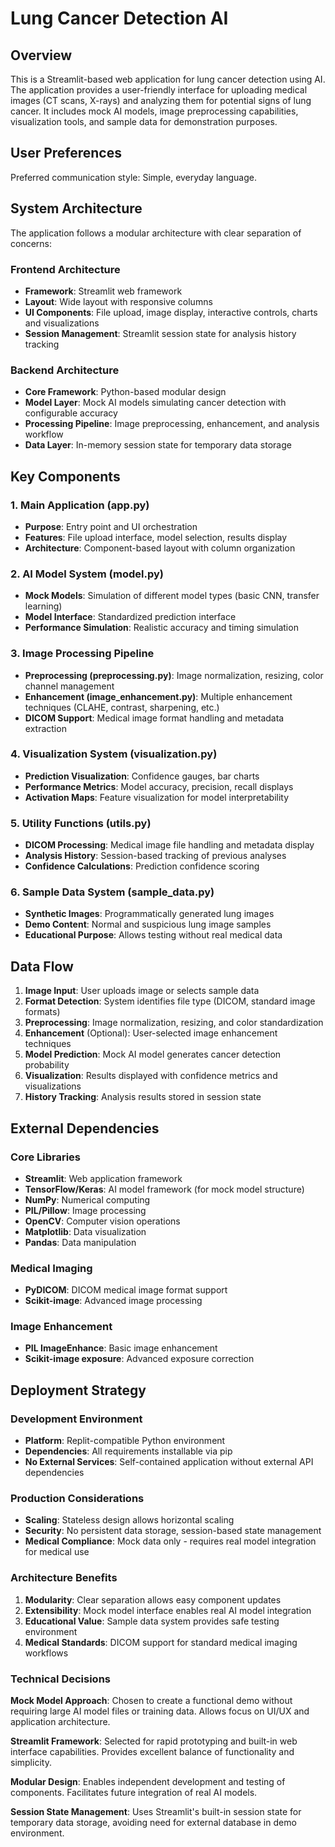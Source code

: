 # Lung Cancer Detection AI

## Overview

This is a Streamlit-based web application for lung cancer detection using AI. The application provides a user-friendly interface for uploading medical images (CT scans, X-rays) and analyzing them for potential signs of lung cancer. It includes mock AI models, image preprocessing capabilities, visualization tools, and sample data for demonstration purposes.

## User Preferences

Preferred communication style: Simple, everyday language.

## System Architecture

The application follows a modular architecture with clear separation of concerns:

### Frontend Architecture
- **Framework**: Streamlit web framework
- **Layout**: Wide layout with responsive columns
- **UI Components**: File upload, image display, interactive controls, charts and visualizations
- **Session Management**: Streamlit session state for analysis history tracking

### Backend Architecture
- **Core Framework**: Python-based modular design
- **Model Layer**: Mock AI models simulating cancer detection with configurable accuracy
- **Processing Pipeline**: Image preprocessing, enhancement, and analysis workflow
- **Data Layer**: In-memory session state for temporary data storage

## Key Components

### 1. Main Application (app.py)
- **Purpose**: Entry point and UI orchestration
- **Features**: File upload interface, model selection, results display
- **Architecture**: Component-based layout with column organization

### 2. AI Model System (model.py)
- **Mock Models**: Simulation of different model types (basic CNN, transfer learning)
- **Model Interface**: Standardized prediction interface
- **Performance Simulation**: Realistic accuracy and timing simulation

### 3. Image Processing Pipeline
- **Preprocessing (preprocessing.py)**: Image normalization, resizing, color channel management
- **Enhancement (image_enhancement.py)**: Multiple enhancement techniques (CLAHE, contrast, sharpening, etc.)
- **DICOM Support**: Medical image format handling and metadata extraction

### 4. Visualization System (visualization.py)
- **Prediction Visualization**: Confidence gauges, bar charts
- **Performance Metrics**: Model accuracy, precision, recall displays
- **Activation Maps**: Feature visualization for model interpretability

### 5. Utility Functions (utils.py)
- **DICOM Processing**: Medical image file handling and metadata display
- **Analysis History**: Session-based tracking of previous analyses
- **Confidence Calculations**: Prediction confidence scoring

### 6. Sample Data System (sample_data.py)
- **Synthetic Images**: Programmatically generated lung images
- **Demo Content**: Normal and suspicious lung image samples
- **Educational Purpose**: Allows testing without real medical data

## Data Flow

1. **Image Input**: User uploads image or selects sample data
2. **Format Detection**: System identifies file type (DICOM, standard image formats)
3. **Preprocessing**: Image normalization, resizing, and color standardization
4. **Enhancement** (Optional): User-selected image enhancement techniques
5. **Model Prediction**: Mock AI model generates cancer detection probability
6. **Visualization**: Results displayed with confidence metrics and visualizations
7. **History Tracking**: Analysis results stored in session state

## External Dependencies

### Core Libraries
- **Streamlit**: Web application framework
- **TensorFlow/Keras**: AI model framework (for mock model structure)
- **NumPy**: Numerical computing
- **PIL/Pillow**: Image processing
- **OpenCV**: Computer vision operations
- **Matplotlib**: Data visualization
- **Pandas**: Data manipulation

### Medical Imaging
- **PyDICOM**: DICOM medical image format support
- **Scikit-image**: Advanced image processing

### Image Enhancement
- **PIL ImageEnhance**: Basic image enhancement
- **Scikit-image exposure**: Advanced exposure correction

## Deployment Strategy

### Development Environment
- **Platform**: Replit-compatible Python environment
- **Dependencies**: All requirements installable via pip
- **No External Services**: Self-contained application without external API dependencies

### Production Considerations
- **Scaling**: Stateless design allows horizontal scaling
- **Security**: No persistent data storage, session-based state management
- **Medical Compliance**: Mock data only - requires real model integration for medical use

### Architecture Benefits
1. **Modularity**: Clear separation allows easy component updates
2. **Extensibility**: Mock model interface enables real AI model integration
3. **Educational Value**: Sample data system provides safe testing environment
4. **Medical Standards**: DICOM support for standard medical imaging workflows

### Technical Decisions

**Mock Model Approach**: Chosen to create a functional demo without requiring large AI model files or training data. Allows focus on UI/UX and application architecture.

**Streamlit Framework**: Selected for rapid prototyping and built-in web interface capabilities. Provides excellent balance of functionality and simplicity.

**Modular Design**: Enables independent development and testing of components. Facilitates future integration of real AI models.

**Session State Management**: Uses Streamlit's built-in session state for temporary data storage, avoiding need for external database in demo environment.